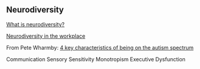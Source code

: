 ## Neurodiversity

<a href = 'https://autisticuk.org/neurodiversity/'> What is neurodiversity? </a>

<a href='https://hbr.org/2017/05/neurodiversity-as-a-competitive-advantage'>Neurodiversity in the workplace</a>

From Pete Wharmby: <a href = 'https://www.youtube.com/watch?v=OD-hvTVwJZQ' >4 key characteristics of being on the autism spectrum</a>

Communication
Sensory Sensitivity
Monotropism
Executive Dysfunction
